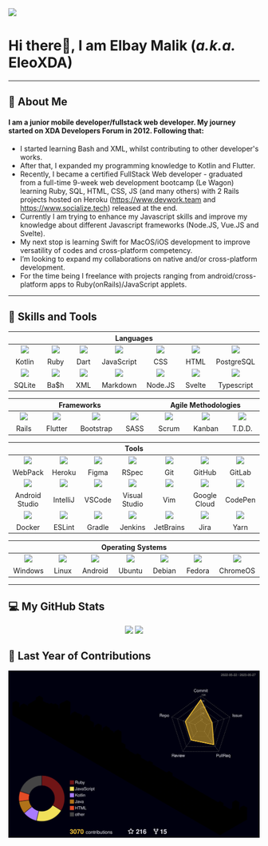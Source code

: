 <div align="left">
    <img src="https://komarev.com/ghpvc/?username=EleoXDA&style=for-the-badge">
</div>

# **Hi there👋, I am Elbay Malik (*a.k.a.* EleoXDA)**
  
---
## :information_desk_person:  About Me
#### I am a junior mobile developer/fullstack web developer. My journey started on XDA Developers Forum in 2012. Following that:

- I started learning Bash and XML, whilst contributing to other developer's works.
- After that, I expanded my programming knowledge to Kotlin and Flutter.
- Recently, I became a certified FullStack Web developer - graduated from a full-time 9-week web development bootcamp (Le Wagon) learning Ruby, SQL, HTML, CSS, JS (and many others) with 2 Rails projects hosted on Heroku (https://www.devwork.team and https://www.socialize.tech) released at the end.
- Currently I am trying to enhance my Javascript skills and improve my knowledge about different Javascript frameworks (Node.JS, Vue.JS and Svelte).
- My next stop is learning Swift for MacOS/iOS development to improve versatility of codes and cross-platform competency.
- I’m looking to expand my collaborations on native and/or cross-platform development.
- For the time being I freelance with projects ranging from android/cross-platform apps to Ruby(onRails)/JavaScript applets.

---

## :wrench:  Skills and Tools
<div align="center">
<table>
  <thead>
    <tr>
      <th colspan="7">Languages</th>
    </tr>
  </thead>
  <tr>
   <td align="center" width=110>
   <img height=60 src="https://cdn.jsdelivr.net/gh/devicons/devicon/icons/kotlin/kotlin-original.svg"/></td>
   <td align="center" width=110>
   <img height=60 src="https://cdn.jsdelivr.net/gh/devicons/devicon/icons/ruby/ruby-original.svg"/></td>
   <td align="center" width=110>
   <img height=60 src="https://cdn.jsdelivr.net/gh/devicons/devicon/icons/dart/dart-original.svg"/></td>
   <td align="center" width=110>
   <img height=60 src="https://cdn.jsdelivr.net/gh/devicons/devicon/icons/javascript/javascript-plain.svg"/></td>
   <td align="center" width=110>
   <img height=60 src="https://cdn.jsdelivr.net/gh/devicons/devicon/icons/css3/css3-original.svg"/></td>
   <td align="center" width=110>
   <img height=60 src="https://cdn.jsdelivr.net/gh/devicons/devicon/icons/html5/html5-original.svg"/></td>
   <td align="center" width=110>
   <img height=60 src="https://cdn.jsdelivr.net/gh/devicons/devicon/icons/postgresql/postgresql-original.svg"/></td>
  </tr>
  <tr>
   <td align="center" width=110>Kotlin</td>
   <td align="center" width=110>Ruby</td>
   <td align="center" width=110>Dart</td>
   <td align="center" width=110>JavaScript</td>
   <td align="center" width=110>CSS</td>
   <td align="center" width=110>HTML</td>
   <td align="center" width=110>PostgreSQL</td>
  </tr>
    <tr>
   <td align="center" width=110>
   <img height=60 src="https://cdn.jsdelivr.net/gh/devicons/devicon/icons/sqlite/sqlite-original.svg"/></td>
   <td align="center" width=110>
   <img height=60 src="https://cdn.jsdelivr.net/gh/devicons/devicon/icons/bash/bash-original.svg"/></td>
   <td align="center" width=110>
   <img width=60 src="https://user-images.githubusercontent.com/27622683/192120006-9901e9c3-7567-4c2b-85b9-b414dc8445cb.png"/> </td>
   <td align="center" width=110>
   <img height=60 src="https://cdn.jsdelivr.net/gh/devicons/devicon/icons/markdown/markdown-original.svg"/></td>
   <td align="center" width=110>
   <img height=60 src="https://cdn.jsdelivr.net/gh/devicons/devicon/icons/nodejs/nodejs-original.svg"/></td>
   <td align="center" width=110>
   <img height=60 src="https://cdn.jsdelivr.net/gh/devicons/devicon/icons/svelte/svelte-original.svg"/></td>
   <td align="center" width=110>
   <img height=60 src="https://cdn.jsdelivr.net/gh/devicons/devicon/icons/typescript/typescript-original.svg"/></td>
  </tr>
  <tr>
   <td align="center" width=110>SQLite</td>
   <td align="center" width=110>Ba$h</td>
   <td align="center" width=110>XML</td>
   <td align="center" width=110>Markdown</td>
   <td align="center" width=110>Node.JS</td>
   <td align="center" width=110>Svelte</td>
   <td align="center" width=110>Typescript</td>
  </tr>
 </table>

<table>
    <thead>
    <tr>
      <th colspan="4">Frameworks</th>
      <th colspan="3">Agile Methodologies</th>
    </tr>
  </thead>
   <tr>
    <td align="center" width=110>
    <img height=60 src="https://cdn.jsdelivr.net/gh/devicons/devicon/icons/rails/rails-original-wordmark.svg"/></td>
    <td align="center" width=110> 
    <img height=60 src="https://cdn.jsdelivr.net/gh/devicons/devicon/icons/flutter/flutter-original.svg"/></td>
    <td align="center" width=110>
    <img height=60 src="https://cdn.jsdelivr.net/gh/devicons/devicon/icons/bootstrap/bootstrap-original.svg"/></td>
    <td align="center" width=110>
    <img height=60 src="https://cdn.jsdelivr.net/gh/devicons/devicon/icons/sass/sass-original.svg"/></td>
    <td align="center" width=110>
    <img width=60 src="https://user-images.githubusercontent.com/27622683/192119071-da8aff75-02b1-4c6d-8232-507b9454cd49.png"/></td>
    <td align="center" width=110>
    <img width=60 src="https://user-images.githubusercontent.com/27622683/192119213-9a958b20-d3ba-460e-935f-dccb6a3de7e6.png"/></td>
    <td align="center" width=110>
    <img width=60 src="https://user-images.githubusercontent.com/27622683/192119394-0284fdfc-3ad2-460c-8b57-5ed13a2cbfc0.png"/></td>
    <tr align="center">
    <td align="center" width=110>Rails</td>
    <td align="center" width=110>Flutter</td>
    <td align="center" width=110>Bootstrap</td>
    <td align="center" width=110>SASS</td>
    <td align="center" width=110>Scrum</td>
    <td align="center" width=110>Kanban</td>
    <td align="center" width=110>T.D.D.</td>
    </tr>
  </tr>
 </table>
 <table>
   <thead>
    <tr>
     <th colspan="7">Tools</th>
    </tr>
   </thead>
   <tr>
    <td align="center" width=110>
    <img height=60 src="https://cdn.jsdelivr.net/gh/devicons/devicon/icons/webpack/webpack-original.svg"/></td>
    <td align="center" width=110>
    <img height=60 src="https://cdn.jsdelivr.net/gh/devicons/devicon/icons/heroku/heroku-original.svg"/></td>
    <td align="center" width=110> 
    <img height=60 src="https://cdn.jsdelivr.net/gh/devicons/devicon/icons/figma/figma-original.svg"/></td>
    <td align="center" width=110> 
    <img height=60 src="https://cdn.jsdelivr.net/gh/devicons/devicon/icons/rspec/rspec-original.svg"/></td>
    <td align="center" width=110>
    <img height=60 src="https://cdn.jsdelivr.net/gh/devicons/devicon/icons/git/git-original.svg"/></td>
    <td align="center" width=110>
    <img height=60 src="https://cdn.jsdelivr.net/gh/devicons/devicon/icons/github/github-original.svg"/></td>
    <td align="center" width=110> 
    <img height=60 src="https://cdn.jsdelivr.net/gh/devicons/devicon/icons/gitlab/gitlab-original.svg"/></td>
   </tr>
   <tr>
    <td align="center" width=110>WebPack</td>
    <td align="center" width=110>Heroku</td>
    <td align="center" width=110>Figma</td>
    <td align="center" width=110>RSpec</td>
    <td align="center" width=110>Git</td>
    <td align="center" width=110>GitHub</td>
    <td align="center" width=110>GitLab</td>
   </tr>
   <tr><td align="center" width=110> <img height=60 src="https://cdn.jsdelivr.net/gh/devicons/devicon/icons/androidstudio/androidstudio-original.svg"/> </td><td align="center" width=110> <img height=60 src="https://cdn.jsdelivr.net/gh/devicons/devicon/icons/intellij/intellij-original.svg"/> </td><td align="center" width=110> <img height=60 src="https://cdn.jsdelivr.net/gh/devicons/devicon/icons/vscode/vscode-original.svg"/> </td><td align="center" width=110> <img height=60 src="https://cdn.jsdelivr.net/gh/devicons/devicon/icons/visualstudio/visualstudio-plain.svg"/> </td><td align="center" width=110> <img height=60 src="https://cdn.jsdelivr.net/gh/devicons/devicon/icons/vim/vim-original.svg"/> </td> <td align="center" width=110> <img height=60 src="https://cdn.jsdelivr.net/gh/devicons/devicon/icons/googlecloud/googlecloud-original.svg"/> </td> <td align="center" width=110> <img height=60 src="https://cdn.jsdelivr.net/gh/devicons/devicon/icons/codepen/codepen-plain.svg"/> </td></tr><tr> <td align="center" width=110>Android Studio</td><td align="center" width=110>IntelliJ</td><td align="center" width=110>VSCode</td><td align="center" width=110>Visual Studio</td><td align="center" width=110>Vim</td><td align="center" width=110>Google Cloud</td><td align="center" width=110>CodePen</td></tr><tr><td align="center" width=110> <img height=60 src="https://cdn.jsdelivr.net/gh/devicons/devicon/icons/docker/docker-original.svg"/> </td><td align="center" width=110> <img height=60 src="https://cdn.jsdelivr.net/gh/devicons/devicon/icons/eslint/eslint-original.svg"/> </td><td align="center" width=110> <img height=60 src="https://cdn.jsdelivr.net/gh/devicons/devicon/icons/gradle/gradle-plain.svg"/> </td><td align="center" width=110> <img height=60 src="https://cdn.jsdelivr.net/gh/devicons/devicon/icons/jenkins/jenkins-line.svg"/> </td><td align="center" width=110> <img height=60 src="https://cdn.jsdelivr.net/gh/devicons/devicon/icons/jetbrains/jetbrains-original.svg"/> </td><td align="center" width=110> <img height=60 src="https://cdn.jsdelivr.net/gh/devicons/devicon/icons/jira/jira-original.svg"/> </td><td align="center" width=110> <img height=60 src="https://cdn.jsdelivr.net/gh/devicons/devicon/icons/yarn/yarn-original.svg"/></td></tr><tr> <td align="center" width=110>Docker</td><td align="center" width=110>ESLint</td><td align="center" width=110>Gradle</td><td align="center" width=110>Jenkins</td><td align="center" width=110>JetBrains</td><td align="center" width=110>Jira</td><td align="center" width=110>Yarn</td></tr>
</table>
 <table>
    <thead>
    <tr>
      <th colspan="7">Operating Systems</th>
    </tr>
  </thead>
   <tr>
    <td align="center" width=110><img height=60 src="https://cdn.jsdelivr.net/gh/devicons/devicon/icons/windows8/windows8-original.svg"/> </td><td align="center" width=110> <img height=60 src="https://cdn.jsdelivr.net/gh/devicons/devicon/icons/linux/linux-original.svg"/> </td><td align="center" width=110> <img height=60 src="https://cdn.jsdelivr.net/gh/devicons/devicon/icons/android/android-original.svg"/> </td><td align="center" width=110> <img height=60 src="https://cdn.jsdelivr.net/gh/devicons/devicon/icons/ubuntu/ubuntu-plain.svg"/> </td><td align="center" width=110> <img height=60 src="https://cdn.jsdelivr.net/gh/devicons/devicon/icons/debian/debian-plain.svg"/> </td><td align="center" width=110> <img height=60 src="https://cdn.jsdelivr.net/gh/devicons/devicon/icons/fedora/fedora-plain.svg"/> </td><td align="center" width=110> <img height=60 src="https://cdn.jsdelivr.net/gh/devicons/devicon/icons/chrome/chrome-original.svg"/> </td></tr><tr> <td align="center" width=110>Windows</td><td align="center" width=110>Linux</td><td align="center" width=110>Android</td><td align="center" width=110>Ubuntu</td><td align="center" width=110>Debian</td><td align="center" width=110>Fedora</td><td align="center" width=110>ChromeOS</td></tr>
 </table>
</div>

---

## :computer:  My GitHub Stats
<div align="center">
    <!--img height="180em" src="profile-3d-contrib/pie_lang_only.svg"-->
    <!--img height="200em" src="profile-3d-contrib/radar_contrib_only.svg"-->
    <img height="200em" src="https://github-profile-summary-cards.vercel.app/api/cards/stats?username=eleoxda&theme=github"/>
    <img height="200em" src="https://github-profile-summary-cards.vercel.app/api/cards/repos-per-language?username=eleoxda"/>
</div>
<div align="center">
    <!--img height="200em" src="https://github-profile-summary-cards.vercel.app/api/cards/most-commit-language?username=eleoxda"-->
</div>
<!--div align="center"-->
    <!--img height="220em" src="https://github-readme-stats.vercel.app/api/top-langs/?username=EleoXDA&langs_count=10&layout=compact&hide=c%2B%2B,CMake,C"-->
<!--/div-->
<div align="center">
    <!--img width="500em" src="https://streak-stats.demolab.com/?user=EleoXDA&currStreakNum=000000&fire=orange&sideLabels=000date_format=[Y.]n.j)"-->
</div>

<!--## :abacus: Last 30 days of Contributions-->
<div align="center">
  <!--img width="1000em" style="margin-top: 0px" src="https://eleo-readme-activity-graph.herokuapp.com/graph?username=EleoXDA&bg_color=ffffff&color=000000&line=4c9d9e&point=ff0000&area=true&hide_border=true&hide_title=true"-->
</div>

## :abacus: Last Year of Contributions
<div align="center">
  <img width="1000em" style="margin-top: 0px" src="./profile-3d-contrib/profile-custom-rainbow.svg"/>
</div>
